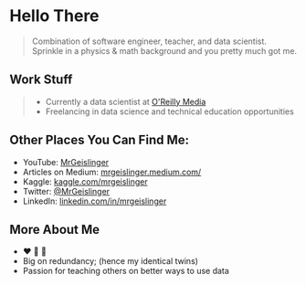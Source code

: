 # Hello There

> Combination of software engineer, teacher, and data scientist. Sprinkle in a physics & math background and you pretty much got me.

## Work Stuff
> * Currently a data scientist at [O'Reilly Media](https://www.oreilly.com/)
> * Freelancing in data science and technical education opportunities

## Other Places You Can Find Me:

- YouTube: [MrGeislinger](https://www.youtube.com/channel/UCPr9pMzkuMIlSvkxyEv1IoQ)
- Articles on Medium: [mrgeislinger.medium.com/](https://mrgeislinger.medium.com/)
- Kaggle: [kaggle.com/mrgeislinger](https://www.kaggle.com/mrgeislinger)
- Twitter: [@MrGeislinger](https://twitter.com/MrGeislinger)
- LinkedIn: [linkedin.com/in/mrgeislinger](https://www.linkedin.com/in/mrgeislinger/)


## More About Me

- ❤️ 🐍 🐼
- Big on redundancy; (hence my identical twins)
- Passion for teaching others on better ways to use data
